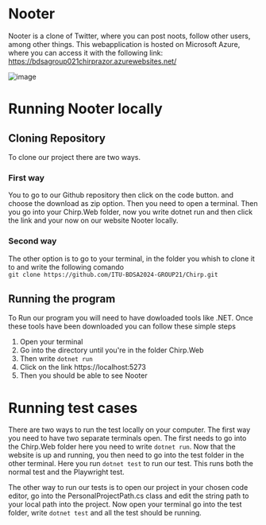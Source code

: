 # Nooter
Nooter is a clone of Twitter, where you can post noots, follow other users, among other things.
This webapplication is hosted on Microsoft Azure, where you can access it with the following link:
https://bdsagroup021chirprazor.azurewebsites.net/

![image](https://github.com/user-attachments/assets/ce6ca2ed-9bc7-4cf3-871b-76e03dbf6cdb)


# Running Nooter locally
## Cloning Repository
To clone our project there are two ways. 

### First way
You to go to our Github repository then click on the code button. and choose the download as zip option. Then you need to open a terminal. Then you go into your Chirp.Web folder, now you write dotnet run and then click the link and your now on our website Nooter locally.

### Second way
The other option is to go to your terminal, in the folder you whish to clone it to and write the following comando  
`git clone https://github.com/ITU-BDSA2024-GROUP21/Chirp.git`

## Running the program
To Run our program you will need to have dowloaded tools like .NET. Once these tools have been downloaded you can follow these simple steps

1. Open your terminal
2. Go into the directory until you're in the folder Chirp.Web
3. Then write `dotnet run`
4. Click on the link https://localhost:5273
5. Then you should be able to see Nooter

# Running test cases
There are two ways to run the test locally on your computer. The first way you need to have two separate terminals open. The first needs to go into the Chirp.Web folder here you need to write `dotnet run`. Now that the website is up and running, you then need to go into the test folder in the other terminal. Here you run `dotnet test` to run our test. This runs both the normal test and the Playwright test. 

The other way to run our tests is to open our project in your chosen code editor, go into the PersonalProjectPath.cs class and edit the string path to your local path into the project. Now open your terminal go into the test folder, write `dotnet test` and all the test should be running.
